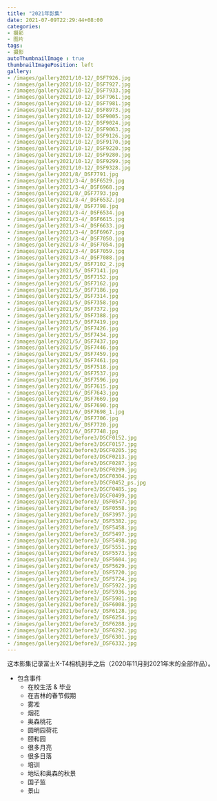 ```yaml
---
title: "2021年影集"
date: 2021-07-09T22:29:44+08:00
categories:
- 摄影
- 图片
tags:
- 摄影
autoThumbnailImage : true
thumbnailImagePosition: left
gallery:
- /images/gallery2021/10-12/_DSF7926.jpg
- /images/gallery2021/10-12/_DSF7927.jpg
- /images/gallery2021/10-12/_DSF7933.jpg
- /images/gallery2021/10-12/_DSF7961.jpg
- /images/gallery2021/10-12/_DSF7981.jpg
- /images/gallery2021/10-12/_DSF8973.jpg
- /images/gallery2021/10-12/_DSF9005.jpg
- /images/gallery2021/10-12/_DSF9024.jpg
- /images/gallery2021/10-12/_DSF9063.jpg
- /images/gallery2021/10-12/_DSF9126.jpg
- /images/gallery2021/10-12/_DSF9170.jpg
- /images/gallery2021/10-12/_DSF9220.jpg
- /images/gallery2021/10-12/_DSF9280.jpg
- /images/gallery2021/10-12/_DSF9299.jpg
- /images/gallery2021/10-12/_DSF9328.jpg
- /images/gallery2021/8/_DSF7791.jpg
- /images/gallery2021/3-4/_DSF6529.jpg
- /images/gallery2021/3-4/_DSF6968.jpg
- /images/gallery2021/8/_DSF7793.jpg
- /images/gallery2021/3-4/_DSF6532.jpg
- /images/gallery2021/8/_DSF7798.jpg
- /images/gallery2021/3-4/_DSF6534.jpg
- /images/gallery2021/3-4/_DSF6615.jpg
- /images/gallery2021/3-4/_DSF6633.jpg
- /images/gallery2021/3-4/_DSF6967.jpg
- /images/gallery2021/3-4/_DSF7050.jpg
- /images/gallery2021/3-4/_DSF7054.jpg
- /images/gallery2021/3-4/_DSF7059.jpg
- /images/gallery2021/3-4/_DSF7088.jpg
- /images/gallery2021/5/_DSF7102_2.jpg
- /images/gallery2021/5/_DSF7141.jpg
- /images/gallery2021/5/_DSF7152.jpg
- /images/gallery2021/5/_DSF7162.jpg
- /images/gallery2021/5/_DSF7186.jpg
- /images/gallery2021/5/_DSF7314.jpg
- /images/gallery2021/5/_DSF7358.jpg
- /images/gallery2021/5/_DSF7372.jpg
- /images/gallery2021/5/_DSF7388.jpg
- /images/gallery2021/5/_DSF7419.jpg
- /images/gallery2021/5/_DSF7426.jpg
- /images/gallery2021/5/_DSF7434.jpg
- /images/gallery2021/5/_DSF7437.jpg
- /images/gallery2021/5/_DSF7446.jpg
- /images/gallery2021/5/_DSF7459.jpg
- /images/gallery2021/5/_DSF7461.jpg
- /images/gallery2021/5/_DSF7518.jpg
- /images/gallery2021/5/_DSF7537.jpg
- /images/gallery2021/6/_DSF7596.jpg
- /images/gallery2021/6/_DSF7615.jpg
- /images/gallery2021/6/_DSF7643.jpg
- /images/gallery2021/6/_DSF7669.jpg
- /images/gallery2021/6/_DSF7690.jpg
- /images/gallery2021/6/_DSF7698_1.jpg
- /images/gallery2021/6/_DSF7706.jpg
- /images/gallery2021/6/_DSF7720.jpg
- /images/gallery2021/6/_DSF7748.jpg
- /images/gallery2021/before3/DSCF0152.jpg
- /images/gallery2021/before3/DSCF0157.jpg
- /images/gallery2021/before3/DSCF0205.jpg
- /images/gallery2021/before3/DSCF0213.jpg
- /images/gallery2021/before3/DSCF0287.jpg
- /images/gallery2021/before3/DSCF0299.jpg
- /images/gallery2021/before3/DSCF0304.jpg
- /images/gallery2021/before3/DSCF0452_ps.jpg
- /images/gallery2021/before3/DSCF0485.jpg
- /images/gallery2021/before3/DSCF0499.jpg
- /images/gallery2021/before3/_DSF0547.jpg
- /images/gallery2021/before3/_DSF0558.jpg
- /images/gallery2021/before3/_DSF3957.jpg
- /images/gallery2021/before3/_DSF5382.jpg
- /images/gallery2021/before3/_DSF5458.jpg
- /images/gallery2021/before3/_DSF5497.jpg
- /images/gallery2021/before3/_DSF5498.jpg
- /images/gallery2021/before3/_DSF5551.jpg
- /images/gallery2021/before3/_DSF5573.jpg
- /images/gallery2021/before3/_DSF5604.jpg
- /images/gallery2021/before3/_DSF5629.jpg
- /images/gallery2021/before3/_DSF5720.jpg
- /images/gallery2021/before3/_DSF5724.jpg
- /images/gallery2021/before3/_DSF5922.jpg
- /images/gallery2021/before3/_DSF5936.jpg
- /images/gallery2021/before3/_DSF5981.jpg
- /images/gallery2021/before3/_DSF6008.jpg
- /images/gallery2021/before3/_DSF6128.jpg
- /images/gallery2021/before3/_DSF6254.jpg
- /images/gallery2021/before3/_DSF6288.jpg
- /images/gallery2021/before3/_DSF6292.jpg
- /images/gallery2021/before3/_DSF6301.jpg
- /images/gallery2021/before3/_DSF6332.jpg
---
```

这本影集记录富士X-T4相机到手之后（2020年11月到2021年末的全部作品）。
<!--more-->
- 包含事件
    - 在校生活 & 毕业
    - 在吉林的春节假期
    - 雾凇
    - 烟花
    - 奥森桃花
    - 圆明园荷花
    - 颐和园
    - 很多月亮
    - 很多日落
    - 培训
    - 地坛和奥森的秋景
    - 国子监
    - 景山